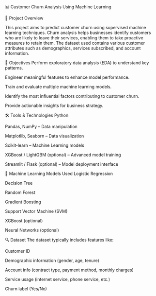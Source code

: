 📊 Customer Churn Analysis Using Machine Learning

📌 Project Overview

This project aims to predict customer churn using supervised machine learning techniques. Churn analysis helps businesses identify customers who are likely to leave their services, enabling them to take proactive measures to retain them. The dataset used contains various customer attributes such as demographics, services subscribed, and account information.

🎯 Objectives
Perform exploratory data analysis (EDA) to understand key patterns.

Engineer meaningful features to enhance model performance.

Train and evaluate multiple machine learning models.

Identify the most influential factors contributing to customer churn.

Provide actionable insights for business strategy.

🛠️ Tools & Technologies
Python

Pandas, NumPy – Data manipulation

Matplotlib, Seaborn – Data visualization

Scikit-learn – Machine Learning models

XGBoost / LightGBM (optional) – Advanced model training

Streamlit / Flask (optional) – Model deployment interface

🧠 Machine Learning Models Used
Logistic Regression

Decision Tree

Random Forest

Gradient Boosting

Support Vector Machine (SVM)

XGBoost (optional)

Neural Networks (optional)

🔍 Dataset
The dataset typically includes features like:

Customer ID

Demographic information (gender, age, tenure)

Account info (contract type, payment method, monthly charges)

Service usage (internet service, phone service, etc.)

Churn label (Yes/No)

